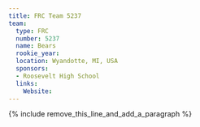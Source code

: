 ```yaml
---
title: FRC Team 5237
team:
  type: FRC
  number: 5237
  name: Bears
  rookie_year:
  location: Wyandotte, MI, USA
  sponsors:
  - Roosevelt High School
  links:
    Website:
---
```


{% include remove_this_line_and_add_a_paragraph %}